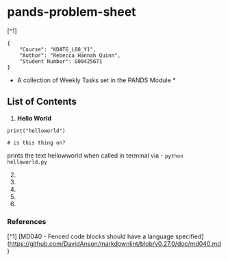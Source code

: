 # pands-problem-sheet

[^1]

```text
{
    "Course": "KDATG_L08_Y1",
    "Author": "Rebecca Hannah Quinn",
    "Student Number": G00425671
}
```

* A collection of Weekly Tasks set in the PANDS Module *

## List of Contents

1. **Hello World**

`print("helloworld")`

`# is this thing on?`

prints the text hellowworld when called in terminal via - `python helloworld.py`  

2.
3.
4.
5.
6.

### References

[^1] [MD040 - Fenced code blocks should have a language specified] (https://github.com/DavidAnson/markdownlint/blob/v0.27.0/doc/md040.md)